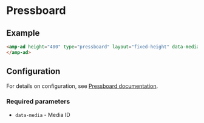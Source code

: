 <!---
Copyright 2018 The AMP HTML Authors. All Rights Reserved.

Licensed under the Apache License, Version 2.0 (the "License");
you may not use this file except in compliance with the License.
You may obtain a copy of the License at

      http://www.apache.org/licenses/LICENSE-2.0

Unless required by applicable law or agreed to in writing, software
distributed under the License is distributed on an "AS-IS" BASIS,
WITHOUT WARRANTIES OR CONDITIONS OF ANY KIND, either express or implied.
See the License for the specific language governing permissions and
limitations under the License.
-->

# Pressboard

## Example

```html
<amp-ad height="400" type="pressboard" layout="fixed-height" data-media="5">
</amp-ad>
```

## Configuration

For details on configuration, see [Pressboard documentation](http://help.pressboard.ca/publisher-resources/getting-started/implementing-google-amp).

### Required parameters

-   `data-media` - Media ID
